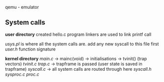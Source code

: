 qemu - emulator

## System calls

**user directory**
created hello.c program
linkers are used to link printf call

*usys.pl* is where all the system calls are. add any new syscall to this file first
*user.h* function signature

**kernel directory**
*main.c* -> mainc(void) -> initialisations -> tvinit() (trap vectors)
*tvinit.c*
*trap.c* -> trapframe is passed (user state is saved in trapframe)
*syscall.c* -> all system calls are routed through here
*syscall.h*
*sysproc.c*
*proc.c*
